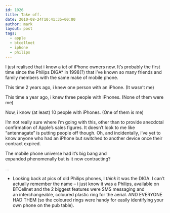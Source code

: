 ```yaml
---
id: 1026
title: Take off.
date: 2010-08-24T10:41:35+00:00
author: mark
layout: post
tags:
  - apple
  - btcellnet
  - iphone
  - philips
---
```

I just realised that i know a _lot_ of iPhone owners now. It&#8217;s probably the first time since the Philips DIGA* in 1998(?) that i&#8217;ve known so many friends and family members with the same make of mobile phone.

This time 2 years ago, i knew one person with an iPhone. (It wasn&#8217;t me)

This time a year ago, i knew three people with iPhones. (None of them were me)

Now, i know (at least) 10 people with iPhones. (One of them is me)

I&#8217;m not really sure where i&#8217;m going with this, other than to provide anecdotal confirmation of Apple&#8217;s sales figures. It doesn&#8217;t look to me like &#8220;antennagate&#8221; is putting people off though. Oh, and incidentally, i&#8217;ve yet to know anyone who had an iPhone but switched to another device once their contract expired.

The mobile phone universe had it&#8217;s big bang and expanded phenomenally but is it now contracting?

<span style="color: #c0c0c0;">&#8230;</span>

* Looking back at pics of old Philips phones, I _think_ it was the DIGA. I can&#8217;t actually remember the name &#8211; i just know it was a Philips, available on BTCellnet and the 2 biggest features were SMS messaging and an interchangeable, coloured plastic ring for the aerial. AND EVERYONE HAD THEM (so the coloured rings were handy for easily identifying your own phone on the pub table).
